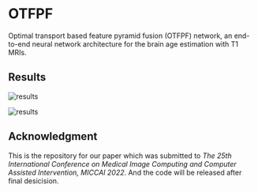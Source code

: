 # OTFPF
Optimal transport based feature pyramid fusion (OTFPF) network, an end-to-end neural network architecture for the brain age estimation with T1 MRIs.

## Results
![results](figures/scatter_fig.png)

![results](figures/OTFPF_pathlogical.png)

## Acknowledgment
This is the repository for our paper which was submitted to *The 25th International Conference on Medical Image Computing and Computer Assisted Intervention, MICCAI 2022*. And the code will be released after final desicision.
